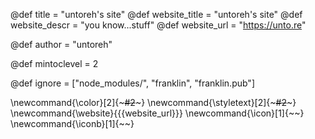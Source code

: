 <!--
Add here global page variables to use throughout your
website.
The website_* must be defined for the RSS to work
-->

@def title = "untoreh's site"
@def website_title = "untoreh's site"
@def website_descr = "you know...stuff"
@def website_url = "https://unto.re"

@def author = "untoreh"

@def mintoclevel = 2

<!--
Add here files or directories that should be ignored by Franklin, otherwise
these files might be copied and, if markdown, processed by Franklin which
you might not want. Indicate directories by ending the name with a `/`.
-->

@def ignore = ["node_modules/", "franklin", "franklin.pub"]

<!--
Add here global latex commands to use throughout your
pages. It can be math commands but does not need to be.
For instance:
* \newcommand{\phrase}{This is a long phrase to copy.}
-->

\newcommand{\color}[2]{~~~<span style="color:#1">#2</span>~~~}
\newcommand{\styletext}[2]{~~~<span style="#1">#2</span>~~~}
\newcommand{\website}{{{website_url}}}
\newcommand{\icon}[1]{~~~<i class="fas #1 icon"></i>~~~}
\newcommand{\iconb}[1]{~~~<i class="fab #1 icon"></i>~~~}
